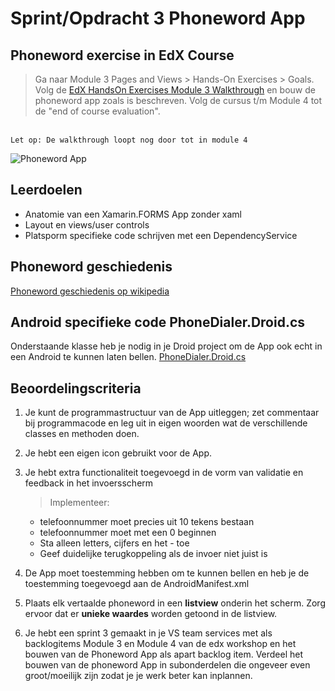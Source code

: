 # Sprint/Opdracht 3 Phoneword App

## Phoneword exercise in EdX Course

> Ga naar Module 3 Pages and Views > Hands-On Exercises > Goals.
Volg de [EdX HandsOn Exercises Module 3 Walkthrough](https://courses.edx.org/courses/course-v1:Microsoft+DEV215x+1T2016/courseware/04c272628e46433fa77f081f050ed9f4/ac997ad219294470a9d9e4109f517012/?activate_block_id=block-v1%3AMicrosoft%2BDEV215x%2B1T2016%2Btype%40sequential%2Bblock%40ac997ad219294470a9d9e4109f517012) en bouw de phoneword app zoals is beschreven. Volg de cursus t/m Module 4 tot de "end of course evaluation".

<br>``Let op: De walkthrough loopt nog door tot in module 4``

![Phoneword App](https://github.com/ictacademiekw1c/opdrachten-repository/blob/master/xamarin/images/phoneword.png?raw=true)

## Leerdoelen
- Anatomie van een Xamarin.FORMS App zonder xaml
- Layout en views/user controls 
- Platsporm specifieke code schrijven met een DependencyService 

## Phoneword geschiedenis
[Phoneword geschiedenis op wikipedia](https://en.wikipedia.org/wiki/Telephone_keypad)


## Android specifieke code PhoneDialer.Droid.cs

Onderstaande klasse heb je nodig in je Droid project om de App ook echt in een Android te kunnen laten bellen.
[PhoneDialer.Droid.cs](https://gist.github.com/saebuabu/6321aa71487811f20c5ac29b9640d7e3)

## Beoordelingscriteria
1. Je kunt de programmastructuur van de App uitleggen; zet commentaar bij programmacode en leg uit in eigen woorden wat de verschillende classes en methoden doen.
2. Je hebt een eigen icon gebruikt voor de App.
3. Je hebt extra functionaliteit toegevoegd in de vorm van validatie en feedback in het invoersscherm

   > Implementeer:
   - telefoonnummer moet precies uit 10 tekens bestaan
   - telefoonnummer moet met een 0 beginnen
   - Sta alleen letters, cijfers en het - toe
   - Geef duidelijke terugkoppeling als de invoer niet juist is 

4. De App moet toestemming hebben om te kunnen bellen en heb je de toestemming toegevoegd aan de AndroidManifest.xml
5. Plaats elk vertaalde phoneword in een __listview__ onderin het scherm. Zorg ervoor dat er __unieke waardes__ worden getoond in de listview.
6. Je hebt een sprint 3 gemaakt in je VS team services met als backlogitems Module 3 en Module 4 van de edx workshop en het bouwen van de Phoneword App als apart backlog item. Verdeel het bouwen van de phoneword App in subonderdelen die ongeveer even groot/moeilijk zijn zodat je je werk beter kan inplannen.
